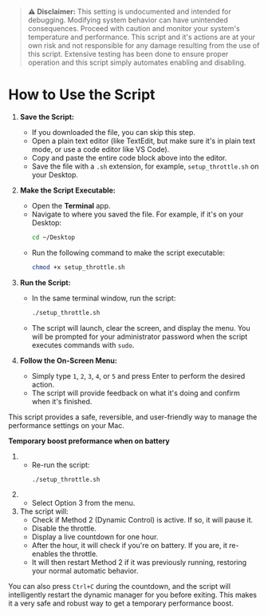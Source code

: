> **⚠️ Disclaimer:** This setting is undocumented and intended for debugging. Modifying system behavior can have unintended consequences. Proceed with caution and monitor your system's temperature and performance. This script and it's actions are at your own risk and not responsible for any damage resulting from the use of this script. Extensive testing has been done to ensure proper operation and this script simply automates enabling and disabling.



# How to Use the Script

1.  **Save the Script:**
    *   If you downloaded the file, you can skip this step.
    *   Open a plain text editor (like TextEdit, but make sure it's in plain text mode, or use a code editor like VS Code).
    *   Copy and paste the entire code block above into the editor.
    *   Save the file with a `.sh` extension, for example, `setup_throttle.sh` on your Desktop.

3.  **Make the Script Executable:**
    *   Open the **Terminal** app.
    *   Navigate to where you saved the file. For example, if it's on your Desktop:
        ```bash
        cd ~/Desktop
        ```
    *   Run the following command to make the script executable:
        ```bash
        chmod +x setup_throttle.sh
        ```

4.  **Run the Script:**
    *   In the same terminal window, run the script:
        ```bash
        ./setup_throttle.sh
        ```
    *   The script will launch, clear the screen, and display the menu. You will be prompted for your administrator password when the script executes commands with `sudo`.

5.  **Follow the On-Screen Menu:**
    *   Simply type `1`, `2`, `3`, `4`, or `5` and press Enter to perform the desired action.
    *   The script will provide feedback on what it's doing and confirm when it's finished.

This script provides a safe, reversible, and user-friendly way to manage the performance settings on your Mac.


**Temporary boost preformance when on battery**
1.  *   Re-run the script:
        ```bash
        ./setup_throttle.sh
        ```
2.  *   Select Option 3 from the menu.
3.  The script will:
    *   Check if Method 2 (Dynamic Control) is active. If so, it will pause it.
    *   Disable the throttle.
    *   Display a live countdown for one hour.
    *   After the hour, it will check if you're on battery. If you are, it re-enables the throttle.
    *   It will then restart Method 2 if it was previously running, restoring your normal automatic behavior.

You can also press `Ctrl+C` during the countdown, and the script will intelligently restart the dynamic manager for you before exiting. This makes it a very safe and robust way to get a temporary performance boost.
